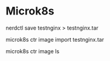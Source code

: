 
# Microk8s  




nerdctl save testnginx > testnginx.tar  


microk8s ctr image import testnginx.tar  


microk8s ctr image ls  


